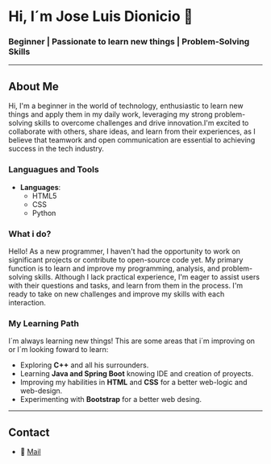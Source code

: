 # Hi, I´m Jose Luis Dionicio 👋


### Beginner | Passionate to learn new things | Problem-Solving Skills 

--- 


## About Me

Hi, I'm a beginner in the world of technology, enthusiastic to learn new things and apply them in my daily work, leveraging my strong problem-solving skills to overcome challenges and drive innovation.I'm excited to collaborate with others, share ideas, and learn from their experiences, as I believe that teamwork and open communication are essential to achieving success in the tech industry.

### Languagues and Tools

- **Languages**: 
  - HTML5
  - CSS
  - Python 

### What i do?

Hello! As a new programmer, I haven't had the opportunity to work on significant projects or contribute to open-source code yet. My primary function is to learn and improve my programming, analysis, and problem-solving skills. Although I lack practical experience, I'm eager to assist users with their questions and tasks, and learn from them in the process. I'm ready to take on new challenges and improve my skills with each interaction.



### My Learning Path

I´m always learning new things! This are some areas that i´m improving on or I´m looking foward to learn:
- Exploring **C++** and all his surrounders.
- Learning **Java and Spring Boot** knowing IDE and creation of proyects.
- Improving my habilities in **HTML** and **CSS** for a better web-logic and web-design.
- Experimenting with **Bootstrap** for a better web desing.

---

## Contact 

- 📧 [Mail](mailto:joudionicio@gmail.com)
